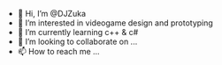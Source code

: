 - 👋 Hi, I’m @DJZuka
- 👀 I’m interested in videogame design and prototyping
- 🌱 I’m currently learning c++ & c#
- 💞️ I’m looking to collaborate on ...
- 📫 How to reach me ...

<!---
DJZuka/DJZuka is a ✨ special ✨ repository because its `README.md` (this file) appears on your GitHub profile.
You can click the Preview link to take a look at your changes.
--->
